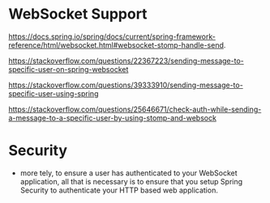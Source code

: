 # WebSocket Support
https://docs.spring.io/spring/docs/current/spring-framework-reference/html/websocket.html#websocket-stomp-handle-send.

https://stackoverflow.com/questions/22367223/sending-message-to-specific-user-on-spring-websocket

https://stackoverflow.com/questions/39333910/sending-message-to-specific-user-using-spring

https://stackoverflow.com/questions/25646671/check-auth-while-sending-a-message-to-a-specific-user-by-using-stomp-and-websock

# Security 
* more tely, to ensure a user has authenticated to your WebSocket application, all that is necessary is to ensure that you setup Spring Security to authenticate your HTTP based web application.
